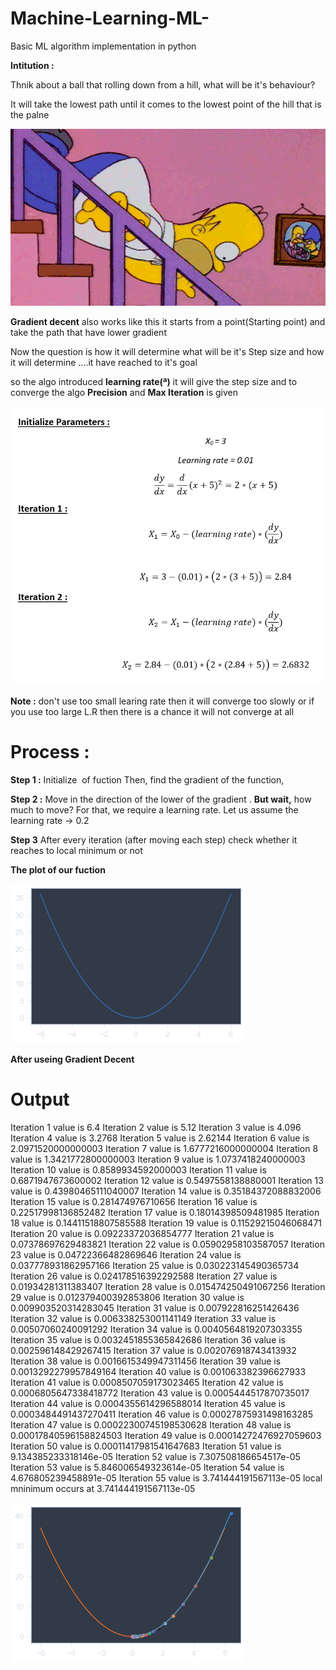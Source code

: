 # Machine-Learning-ML-
Basic ML algorithm implementation in python

**Intitution :**

Thnik about a ball that rolling down from a hill, what will be it's behaviour?

It will take the lowest path until  it comes to the lowest point of the hill that is the palne

<img src="intitution/Intitution_1.gif">

**Gradient decent** also works like this it starts from a point(Starting point) and take the path that have lower gradient 

Now the question is how it will determine what will be it's Step size and how it will determine ....it have reached to it's goal

so the algo introduced **learning rate(ª)** it will  give the step size 
and to converge the algo **Precision** and **Max Iteration** is given 


<img src="intitution/Intitution_2.png">


**Note :** don't use too small learing rate then it will converge too slowly or if you use too large L.R  then there is a chance it will not converge at all

# Process :

**Step 1 :** Initialize <math>x =7.</math> of fuction<math> y=x^2</math> Then, find the gradient of the function,<math> dy/dx = 2*x.</math>

**Step 2 :** Move in the direction of the lower of the gradient . **But wait,** how much to move? For that, we require a learning rate. 
Let us assume the learning rate → 0.2

**Step 3** After  every iteration (after moving each step) check whether it reaches to local minimum or not 

**The plot of our fuction**


<img src="Outputs/func_plot.png">


**After useing Gradient Decent**

# Output
Iteration 1 value is 6.4
Iteration 2 value is 5.12
Iteration 3 value is 4.096
Iteration 4 value is 3.2768
Iteration 5 value is 2.62144
Iteration 6 value is 2.0971520000000003
Iteration 7 value is 1.6777216000000004
Iteration 8 value is 1.3421772800000003
Iteration 9 value is 1.0737418240000003
Iteration 10 value is 0.8589934592000003
Iteration 11 value is 0.6871947673600002
Iteration 12 value is 0.5497558138880001
Iteration 13 value is 0.43980465111040007
Iteration 14 value is 0.35184372088832006
Iteration 15 value is 0.281474976710656
Iteration 16 value is 0.22517998136852482
Iteration 17 value is 0.18014398509481985
Iteration 18 value is 0.14411518807585588
Iteration 19 value is 0.11529215046068471
Iteration 20 value is 0.09223372036854777
Iteration 21 value is 0.07378697629483821
Iteration 22 value is 0.05902958103587057
Iteration 23 value is 0.04722366482869646
Iteration 24 value is 0.037778931862957166
Iteration 25 value is 0.030223145490365734
Iteration 26 value is 0.024178516392292588
Iteration 27 value is 0.01934281311383407
Iteration 28 value is 0.015474250491067256
Iteration 29 value is 0.012379400392853806
Iteration 30 value is 0.009903520314283045
Iteration 31 value is 0.007922816251426436
Iteration 32 value is 0.006338253001141149
Iteration 33 value is 0.00507060240091292
Iteration 34 value is 0.0040564819207303355
Iteration 35 value is 0.0032451855365842686
Iteration 36 value is 0.002596148429267415
Iteration 37 value is 0.002076918743413932
Iteration 38 value is 0.0016615349947311456
Iteration 39 value is 0.0013292279957849164
Iteration 40 value is 0.001063382396627933
Iteration 41 value is 0.0008507059173023465
Iteration 42 value is 0.0006805647338418772
Iteration 43 value is 0.0005444517870735017
Iteration 44 value is 0.0004355614296588014
Iteration 45 value is 0.0003484491437270411
Iteration 46 value is 0.00027875931498163285
Iteration 47 value is 0.00022300745198530628
Iteration 48 value is 0.00017840596158824503
Iteration 49 value is 0.00014272476927059603
Iteration 50 value is 0.00011417981541647683
Iteration 51 value is 9.134385233318146e-05
Iteration 52 value is 7.307508186654517e-05
Iteration 53 value is 5.846006549323614e-05
Iteration 54 value is 4.676805239458891e-05
Iteration 55 value is 3.741444191567113e-05
local mninimum occurs at 3.741444191567113e-05

<img src="Outputs/Grd_dec.png">










